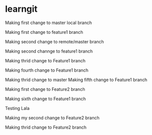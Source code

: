 # learngit

Making first change to master local branch

Making first change to feature1 branch

Making second change to remote/master branch

Making second channge to feature1 branch

Making thrid change to Feature1 branch

Making fourth change to Feature1 branch


Making thrid change to master
Making fifth change to Feature1 branch



Making first change to Feature2 branch

Making sixth change to Feature1 branch

Testing Lala

Making my second change to Feature2 branch

Making thrid change to Feature2 branch

